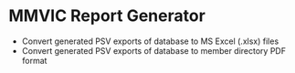 # MMVIC Report Generator
* Convert generated PSV exports of database to MS Excel (.xlsx) files
* Convert generated PSV exports of database to member directory PDF format
